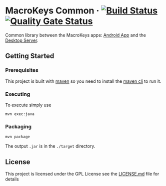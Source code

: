 # MacroKeys Common &middot; [![Build Status](https://travis-ci.org/SimoneCorazza/MacroKeysCommon.svg?branch=master)](https://travis-ci.org/SimoneCorazza/MacroKeysCommon) [![Quality Gate Status](https://sonarcloud.io/api/project_badges/measure?project=com.macrokeys%3Amacro-keys-common&metric=alert_status)](https://sonarcloud.io/dashboard?id=com.macrokeys%3Amacro-keys-common)

Common library between the MacroKeys apps: [Android App](https://github.com/SimoneCorazza/MacroKeysAndroid) and the [Desktop Server](https://github.com/SimoneCorazza/MacroKeysServer).

## Getting Started

### Prerequisites

This project is built with [maven](https://maven.apache.org/) so you need to install the [maven cli](https://maven.apache.org/download.cgi) to run it.

### Executing

To execute simply use

```
mvn exec:java
```

### Packaging

```
mvn package
```

The output `.jar` is in the `./target` directory.

## License

This project is licensed under the GPL License see the [LICENSE.md](LICENSE.md) file for details
